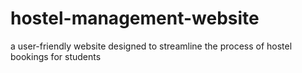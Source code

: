 # hostel-management-website
a user-friendly website designed to streamline the process of hostel bookings for students
